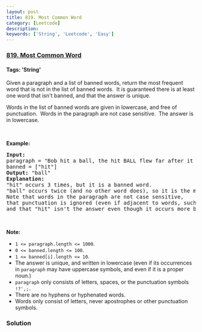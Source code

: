 ```yaml
---
layout: post
title: 819. Most Common Word
category: [Leetcode]
description: 
keywords: ['String', 'Leetcode', 'Easy']
---
```

### [819. Most Common Word](https://leetcode.com/problems/most-common-word)

#### Tags: 'String'

<div class="content__u3I1 question-content__JfgR"><div><p>Given a paragraph and a list of banned words, return the most frequent word that is not in the list of banned words.  It is guaranteed there is at least one word that isn't banned, and that the answer is unique.</p>
<p>Words in the list of banned words are given in lowercase, and free of punctuation.  Words in the paragraph are not case sensitive.  The answer is in lowercase.</p>
<p> </p>
<p><strong>Example:</strong></p>
<pre><strong>Input:</strong> 
paragraph = "Bob hit a ball, the hit BALL flew far after it was hit."
banned = ["hit"]
<strong>Output:</strong> "ball"
<strong>Explanation:</strong> 
"hit" occurs 3 times, but it is a banned word.
"ball" occurs twice (and no other word does), so it is the most frequent non-banned word in the paragraph. 
Note that words in the paragraph are not case sensitive,
that punctuation is ignored (even if adjacent to words, such as "ball,"), 
and that "hit" isn't the answer even though it occurs more because it is banned.
</pre>
<p> </p>
<p><strong>Note: </strong></p>
<ul>
<li><code>1 &lt;= paragraph.length &lt;= 1000</code>.</li>
<li><code>0 &lt;= banned.length &lt;= 100</code>.</li>
<li><code>1 &lt;= banned[i].length &lt;= 10</code>.</li>
<li>The answer is unique, and written in lowercase (even if its occurrences in <code>paragraph</code> may have uppercase symbols, and even if it is a proper noun.)</li>
<li><code>paragraph</code> only consists of letters, spaces, or the punctuation symbols <code>!?',;.</code></li>
<li>There are no hyphens or hyphenated words.</li>
<li>Words only consist of letters, never apostrophes or other punctuation symbols.</li>
</ul>
</div></div>

### Solution
